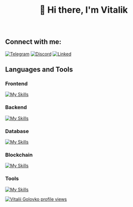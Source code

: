 <div align="center" style="padding: 25px;">
  <h1>🤯 Hi there, I'm Vitalik</h1>
</div>

## Connect with me:
[![Telegram](https://github.com/vitaliksandalik/vitaliksandalik/assets/102806612/e13e4ba6-dde4-4a50-8106-f1ae8d30350b)](https://t.me/vitaliksandalik)
[![Discord](https://github.com/vitaliksandalik/vitaliksandalik/assets/102806612/daa831c9-b4e8-4392-b1fe-45b7734903aa)](https://discordapp.com/users/412327205733924894)
[![Linked](https://github.com/vitaliksandalik/vitaliksandalik/assets/102806612/ffdf76e9-6e52-4f8b-8b61-84c57ea7f604)](https://www.linkedin.com/in/vitalii-golovko-9b5aa7240)

## Languages and Tools

### Frontend
[![My Skills](https://skillicons.dev/icons?i=js,react,tailwind,html,css)](https://skillicons.dev)

### Backend
[![My Skills](https://skillicons.dev/icons?i=go,py,flask,express,nodejs)](https://skillicons.dev)

### Database
[![My Skills](https://skillicons.dev/icons?i=postgres,mongodb)](https://skillicons.dev)

### Blockchain
[![My Skills](https://skillicons.dev/icons?i=solidity)](https://skillicons.dev)

### Tools
[![My Skills](https://skillicons.dev/icons?i=git,gitlab,github,postman,vscode)](https://skillicons.dev)

[![Vitalii Golovko profile views](https://u8views.com/api/v1/github/profiles/102806612/views/day-week-month-total-count.svg)](https://u8views.com/github/vitaliksandalik)
